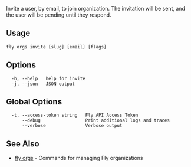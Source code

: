 Invite a user, by email, to join organization. The invitation will be
sent, and the user will be pending until they respond.


## Usage
~~~
fly orgs invite [slug] [email] [flags]
~~~

## Options

~~~
  -h, --help   help for invite
  -j, --json   JSON output
~~~

## Global Options

~~~
  -t, --access-token string   Fly API Access Token
      --debug                 Print additional logs and traces
      --verbose               Verbose output
~~~

## See Also

* [fly orgs](/docs/flyctl/fly-orgs/)	 - Commands for managing Fly organizations

